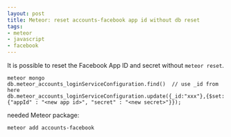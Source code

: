 ```yaml
---
layout: post
title: Meteor: reset accounts-facebook app id without db reset
tags:
- meteor
- javascript
- facebook
---
```


It is possible to reset the Facebook App ID and secret without `meteor reset`.

````
meteor mongo
db.meteor_accounts_loginServiceConfiguration.find()  // use _id from here
db.meteor_accounts_loginServiceConfiguration.update({_id:"xxx"},{$set:{"appId" : "<new app id>", "secret" : "<new secret>"}});
````

needed Meteor package:

````
meteor add accounts-facebook
````